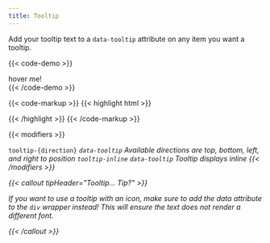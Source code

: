 ```yaml
---
title: Tooltip
---
```


Add your tooltip text to a `data-tooltip` attribute on any item you want a tooltip.

{{< code-demo >}}
<div data-tooltip="Here is a tooltip!">hover me!</div>
{{< /code-demo >}}

{{< code-markup >}}
{{< highlight html >}}
<div data-tooltip="Tooltip goes here!">
  <!-- Content goes here! -->
</div>
{{< /highlight >}}
{{< /code-markup >}}

{{< modifiers >}}
<tr>
  <td data-label="Base" class="border-t border--color-white border--width-5 text--bold">
    <code>tooltip-{direction}</code>
  </td>
  <td data-label="Modifier" class="border-t border--color-white border--width-5 text--bold">
    <i class="pi-ban" aria-hidden="true">
  </td>
  <td data-label="Secondary Modifier" class="border-t border--color-white border--width-5 text--bold">
    <i class="pi-ban" aria-hidden="true"></i>
  </td>
  <td data-label="Data Attribute" class="border-t border--color-white border--width-5 text--bold">
    <code>data-tooltip</code>
  </td>
  <td data-label="Behavior" class="border-t border--color-white border--width-5 text--bold">
    Available directions are top, bottom, left, and right to position
  </td>
</tr>
<tr>
  <td data-label="Base" class="border-t border--color-white border--width-5 text--bold">
    <code>tooltip-inline</code>
  </td>
  <td data-label="Modifier" class="border-t border--color-white border--width-5 text--bold">
    <i class="pi-ban" aria-hidden="true"></i>
  </td>
  <td data-label="Secondary Modifier" class="border-t border--color-white border--width-5 text--bold">
    <i class="pi-ban" aria-hidden="true"></i>
  </td>
  <td data-label="Data Attribute" class="border-t border--color-white border--width-5 text--bold">
    <code>data-tooltip</code>
  </td>
  <td data-label="Behavior" class="border-t border--color-white border--width-5 text--bold">
    Tooltip displays inline
  </td>
</tr>
{{< /modifiers >}}

{{< callout tipHeader="Tooltip... Tip?" >}}
  <p>If you want to use a tooltip with an icon, make sure to add the data attribute to the <code>div</code> wrapper instead! This will ensure the text does not render a different font.</p>
{{< /callout >}}